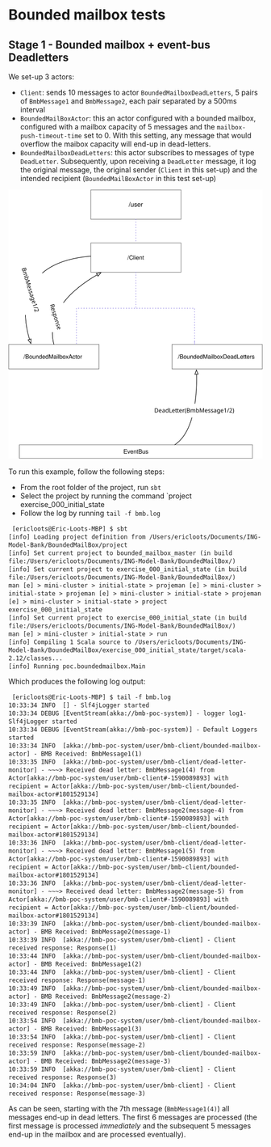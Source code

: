 # Bounded mailbox tests

## Stage 1 - Bounded mailbox + event-bus Deadletters

We set-up 3 actors:

- `Client`: sends 10 messages to actor `BoundedMailboxDeadLetters`, 5 pairs of `BmbMessage1` and `BmbMessage2`, each pair separated by a 500ms interval
- `BoundedMailBoxActor`: this an actor configured with a bounded mailbox, configured with a mailbox capacity of 5 messages and the `mailbox-push-timeout-time` set to 0. With this setting, any message that would overflow the maibox capacity will end-up in dead-letters.
- `BoundedMailboxDeadLetters`: this actor subscribes to messages of type `DeadLetter`. Subsequently, upon receiving a `DeadLetter` message, it log the original message, the original sender (`Client` in this set-up) and the intended recipient (`BoundedMailBoxActor` in this test set-up)

![bounded mail box - event-bus + dead letters](images/exercise_001.svg)

To run this example, follow the following steps:

- From the root folder of the project, run `sbt`
- Select the project by running the command `project exercise_000_initial_state
- Follow the log by running `tail -f bmb.log`

```
 [ericloots@Eric-Loots-MBP] $ sbt
[info] Loading project definition from /Users/ericloots/Documents/ING-Model-Bank/BoundedMailBox/project
[info] Set current project to bounded_mailbox_master (in build file:/Users/ericloots/Documents/ING-Model-Bank/BoundedMailBox/)
[info] Set current project to exercise_000_initial_state (in build file:/Users/ericloots/Documents/ING-Model-Bank/BoundedMailBox/)
man [e] > mini-cluster > initial-state > projeman [e] > mini-cluster > initial-state > projeman [e] > mini-cluster > initial-state > projeman [e] > mini-cluster > initial-state > project exercise_000_initial_state
[info] Set current project to exercise_000_initial_state (in build file:/Users/ericloots/Documents/ING-Model-Bank/BoundedMailBox/)
man [e] > mini-cluster > initial-state > run
[info] Compiling 1 Scala source to /Users/ericloots/Documents/ING-Model-Bank/BoundedMailBox/exercise_000_initial_state/target/scala-2.12/classes...
[info] Running poc.boundedmailbox.Main
```

Which produces the following log output:

```
 [ericloots@Eric-Loots-MBP] $ tail -f bmb.log
10:33:34 INFO  [] - Slf4jLogger started
10:33:34 DEBUG [EventStream(akka://bmb-poc-system)] - logger log1-Slf4jLogger started
10:33:34 DEBUG [EventStream(akka://bmb-poc-system)] - Default Loggers started
10:33:34 INFO  [akka://bmb-poc-system/user/bmb-client/bounded-mailbox-actor] - BMB Received: BmbMessage1(1)
10:33:35 INFO  [akka://bmb-poc-system/user/bmb-client/dead-letter-monitor] - ~~~> Received dead letter: BmbMessage1(4) from Actor[akka://bmb-poc-system/user/bmb-client#-1590089893] with recipient = Actor[akka://bmb-poc-system/user/bmb-client/bounded-mailbox-actor#1801529134]
10:33:35 INFO  [akka://bmb-poc-system/user/bmb-client/dead-letter-monitor] - ~~~> Received dead letter: BmbMessage2(message-4) from Actor[akka://bmb-poc-system/user/bmb-client#-1590089893] with recipient = Actor[akka://bmb-poc-system/user/bmb-client/bounded-mailbox-actor#1801529134]
10:33:36 INFO  [akka://bmb-poc-system/user/bmb-client/dead-letter-monitor] - ~~~> Received dead letter: BmbMessage1(5) from Actor[akka://bmb-poc-system/user/bmb-client#-1590089893] with recipient = Actor[akka://bmb-poc-system/user/bmb-client/bounded-mailbox-actor#1801529134]
10:33:36 INFO  [akka://bmb-poc-system/user/bmb-client/dead-letter-monitor] - ~~~> Received dead letter: BmbMessage2(message-5) from Actor[akka://bmb-poc-system/user/bmb-client#-1590089893] with recipient = Actor[akka://bmb-poc-system/user/bmb-client/bounded-mailbox-actor#1801529134]
10:33:39 INFO  [akka://bmb-poc-system/user/bmb-client/bounded-mailbox-actor] - BMB Received: BmbMessage2(message-1)
10:33:39 INFO  [akka://bmb-poc-system/user/bmb-client] - Client received response: Response(1)
10:33:44 INFO  [akka://bmb-poc-system/user/bmb-client/bounded-mailbox-actor] - BMB Received: BmbMessage1(2)
10:33:44 INFO  [akka://bmb-poc-system/user/bmb-client] - Client received response: Response(message-1)
10:33:49 INFO  [akka://bmb-poc-system/user/bmb-client/bounded-mailbox-actor] - BMB Received: BmbMessage2(message-2)
10:33:49 INFO  [akka://bmb-poc-system/user/bmb-client] - Client received response: Response(2)
10:33:54 INFO  [akka://bmb-poc-system/user/bmb-client/bounded-mailbox-actor] - BMB Received: BmbMessage1(3)
10:33:54 INFO  [akka://bmb-poc-system/user/bmb-client] - Client received response: Response(message-2)
10:33:59 INFO  [akka://bmb-poc-system/user/bmb-client/bounded-mailbox-actor] - BMB Received: BmbMessage2(message-3)
10:33:59 INFO  [akka://bmb-poc-system/user/bmb-client] - Client received response: Response(3)
10:34:04 INFO  [akka://bmb-poc-system/user/bmb-client] - Client received response: Response(message-3)
```

As can be seen, starting with the 7th message (`BmbMessage1(4)`) all messages end-up in dead letters.
The first 6 messages are processed (the first message is processed _immediately_ and the subsequent 5 messages end-up in the mailbox and are processed eventually).